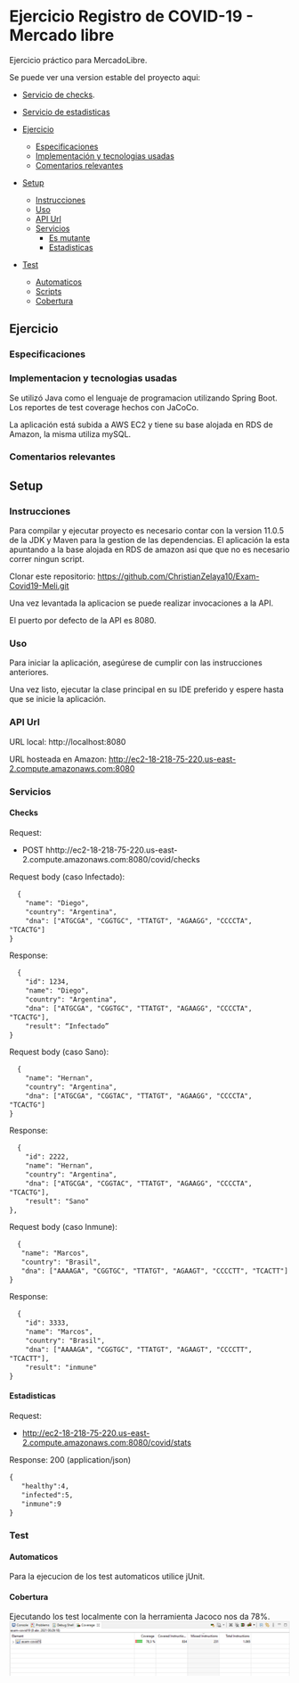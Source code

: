 # Ejercicio Registro de COVID-19 - Mercado libre

Ejercicio práctico para MercadoLibre. 

Se puede ver una version estable del proyecto aqui:

- [Servicio de checks](http://ec2-18-218-75-220.us-east-2.compute.amazonaws.com:8080/covid/checks).
- [Servicio de estadisticas](http://ec2-18-218-75-220.us-east-2.compute.amazonaws.com:8080/covid/stats)

- [Ejercicio](#ejercicio)
  - [Especificaciones](#especificaciones)
  - [Implementación y tecnologias usadas](#implementaci%C3%B3n-y-tecnologias-usadas)
  - [Comentarios relevantes](#comentarios-relevantes)
- [Setup](#setup)
  - [Instrucciones](#instrucciones)
  - [Uso](#uso)
  - [API Url](#api)
  - [Servicios](#servicios)
    - [Es mutante](#es-mutante)
    - [Estadisticas](#estadisticas)
- [Test](#test)
  - [Automaticos](#automaticos)
  - [Scripts](#scripts)
  - [Cobertura](#cobertura)

## Ejercicio

### Especificaciones


### Implementacion y tecnologias usadas

Se utilizó Java como el lenguaje de programacion utilizando Spring Boot. Los reportes de test coverage hechos con JaCoCo.

La aplicación está subida a AWS EC2 y tiene su base alojada en RDS de Amazon, la misma utiliza mySQL.

### Comentarios relevantes


## Setup

### Instrucciones
Para compilar y ejecutar proyecto es necesario contar con la version 11.0.5 de la JDK y Maven para la gestion de las dependencias.
El aplicación la esta apuntando a la base alojada en RDS de amazon asi que que no es necesario correr ningun script.

Clonar este repositorio: https://github.com/ChristianZelaya10/Exam-Covid19-Meli.git

Una vez levantada la aplicacion se puede realizar invocaciones a la API.

El puerto por defecto de la API es 8080.

### Uso

Para iniciar la aplicación, asegúrese de cumplir con las instrucciones anteriores. 

Una vez listo, ejecutar la clase principal en su IDE preferido y espere hasta que se inicie la aplicación.


### API Url

URL local: http://localhost:8080

URL hosteada en Amazon: http://ec2-18-218-75-220.us-east-2.compute.amazonaws.com:8080

### Servicios
#### Checks

Request: 
- POST hhttp://ec2-18-218-75-220.us-east-2.compute.amazonaws.com:8080/covid/checks

Request body (caso Infectado):

```
  {
    "name": "Diego",
    "country": "Argentina",
    "dna": ["ATGCGA", "CGGTGC", "TTATGT", "AGAAGG", "CCCCTA", "TCACTG"]
}
```

Response:

```
  {
    "id": 1234,
    "name": "Diego",
    "country": "Argentina",
    "dna": ["ATGCGA", "CGGTGC", "TTATGT", "AGAAGG", "CCCCTA", "TCACTG"],
    "result": “Infectado”
}
```
Request body (caso Sano):

```
  {
    "name": "Hernan",
    "country": "Argentina",
    "dna": ["ATGCGA", "CGGTAC", "TTATGT", "AGAAGG", "CCCCTA", "TCACTG"]
}
```

Response:

```
  {
    "id": 2222,
    "name": "Hernan",
    "country": "Argentina",
    "dna": ["ATGCGA", "CGGTAC", "TTATGT", "AGAAGG", "CCCCTA", "TCACTG"],
    "result": "Sano"
},

```
Request body (caso Inmune):

```
  {
   "name": "Marcos",
   "country": "Brasil",
   "dna": ["AAAAGA", "CGGTGC", "TTATGT", "AGAAGT", "CCCCTT", "TCACTT"]
}
```

Response:

```
  {
    "id": 3333,
    "name": "Marcos",
    "country": "Brasil",
    "dna": ["AAAAGA", "CGGTGC", "TTATGT", "AGAAGT", "CCCCTT", "TCACTT"],
    "result": "inmune"
}
```

#### Estadisticas

Request: 
- http://ec2-18-218-75-220.us-east-2.compute.amazonaws.com:8080/covid/stats

Response: 200 (application/json)

```
{
   "healthy":4,
   "infected":5,
   "inmune":9
}
```

### Test

#### Automaticos

Para la ejecucion de los test automaticos utilice jUnit.

#### Cobertura

Ejecutando los test localmente con la herramienta Jacoco nos da 78%.
![Aquí la descripción de la imagen por si no carga](https://github.com/ChristianZelaya10/Exam-Covid19-Meli/blob/master/exam-covid19/coverage.PNG)


